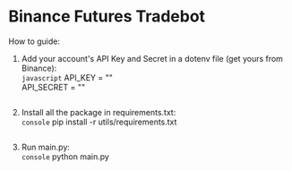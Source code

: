 # Binance Futures Tradebot

How to guide:

1. Add your account's API Key and Secret in a dotenv file (get yours from Binance): <br />
   `javascript`
   API_KEY = "" <br />
   API_SECRET = "" <br />

   ```

   ```

2. Install all the package in requirements.txt: <br />
   `console`
   pip install -r utils/requirements.txt <br />

   ```

   ```

3. Run main.py: <br />
   `console`
   python main.py

   ```

   ```
